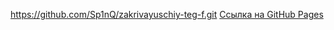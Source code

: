 https://github.com/Sp1nQ/zakrivayuschiy-teg-f.git
[Ссылка на GitHub Pages](https://sp1nq.github.io/zakrivayuschiy-teg-f/)